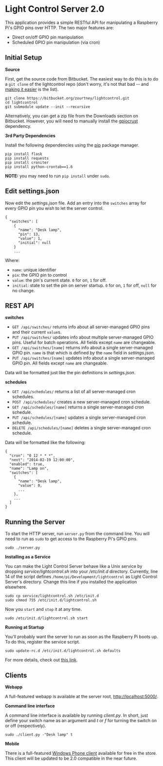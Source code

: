 Light Control Server 2.0
========================

This application provides a simple RESTful API for manipulating a Raspberry Pi's GPIO pins over HTTP. The two major features are:

 - Direct on/off GPIO pin manipulation
 - Scheduled GPIO pin manipulation (via cron)

Initial Setup
-------------

**Source**

First, get the source code from Bitbucket. The easiest way to do this is to do a `git clone` of the lightcontrol repo (don't worry, it's not that bad -- and [making it easier](https://bitbucket.org/zourtney/lightcontrol/issue/1/medium-make-easily-installable) is the list).

    git clone https://bitbucket.org/zourtney/lightcontrol.git
    cd lightcontrol
    git submodule update --init --recursive

Alternatively, you can get a zip file from the Downloads section on Bitbucket. However, you will need to manually install the [gpiocrust](https://github.com/zourtney/gpiocrust) dependency.

**3rd Party Dependencies**

Install the following dependencies using the [pip](https://pypi.python.org/pypi/pip/) package manager.

    pip install flask
    pip install requests
    pip install croniter
    pip install python-crontab==1.6

**NOTE:** you may need to run `pip install` under `sudo`.

Edit settings.json
------------------

Now edit the *settings.json* file. Add an entry into the `switches` array for every GPIO pin you wish to let the server control.

    {
      "switches": [
        {
          "name": "Desk lamp",
          "pin": 13,
          "value": 1,
          "initial": null
        }
        ...

Where:

- `name`: unique identifier
- `pin`: the GPIO pin to control
- `value`: the pin's current state. `0` for on, `1` for off.
- `initial`: state to set the pin on server startup. `0` for on, `1` for off, `null` for no change.

REST API
--------

**switches**

- `GET /api/switches/` returns info about all server-managed GPIO pins and their current `value`s.
- `PUT /api/switches/` updates info about multiple server-managed GPIO pins. Useful for batch operations. All fields except `name` are changeable.
- `GET /api/switches/[name]` returns info about a single server-managed GPIO pin. `name` is that which is defined by the `name` field in *settings.json*.
- `PUT /api/switches/[name]` updates info about a single server-managed GPIO pin. All fields except `name` are changeable.

Data will be formatted just like the pin definitions in *settings.json*.

**schedules**

- `GET /api/schedules/` returns a list of all server-managed cron schedules.
- `POST /api/schedules/` creates a new server-managed cron schedule.
- `GET /api/schedules/[name]` returns a single server-managed cron schedule.
- `PUT /api/schedules/[name]` updates a single server-managed cron schedule.
- `DELETE /api/schedules/[name]` deletes a single server-managed cron schedule.

Data will be formatted like the following:

    {
      "cron": "0 12 * * *", 
      "next": "2014-02-19 12:00:00", 
      "enabled": true, 
      "name": "Lamp on", 
      "switches": [
        {
          "name": "Desk lamp", 
          "value": 0,
          ...
        },
        ...
      ]
    }

Running the Server
------------------

To start the HTTP server, run `server.py` from the command line. You will need to run as `sudo` to get access to the Raspberry Pi's GPIO pins.

    sudo ./server.py

**Installing as a Service**

You can make the Light Control Server behave like a Unix service by dropping *service/lightcontrol.sh* into your */etc/init.d* directory. Currently, line 14 of the script defines `/home/pi/Development/lightcontrol` as Light Control Server's directory. Change this line if you installed the application elsewhere.

    sudo cp service/lightcontrol.sh /etc/init.d
    sudo chmod 755 /etc/init.d/lightcontrol.sh

Now you `start` and `stop` it at any time.

    sudo /etc/init.d/lightcontrol.sh start

**Running at Startup**

You'll probably want the server to run as soon as the Raspberry Pi boots up. To do this, register the service script.

    sudo update-rc.d /etc/init.d/lightcontrol.sh defaults

For more details, check out [this link](http://www.stuffaboutcode.com/2012/06/raspberry-pi-run-program-at-start-up.html).

Clients
-------

**Webapp**

A full-featured webapp is available at the server root, [http://localhost:5000/](http://localhost:5000).

**Command line interface**

A command line interface is available by running *client.py*. In short, just define your switch name as an argument and *t* or *f* for turning the switch on or off (respectively).

    sudo ./client.py -"Desk lamp" t

**Mobile**

There is a full-featured [Windows Phone client](http://www.windowsphone.com/en-us/store/app/lightcontrol/76eaf03e-8970-4957-bcca-d59486d2475f) available for free in the store. This client will be updated to be 2.0 compatible in the near future.